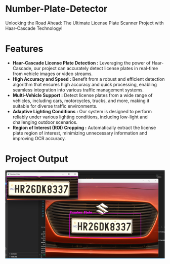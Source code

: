 # Number-Plate-Detector
Unlocking the Road Ahead: The Ultimate License Plate Scanner Project with Haar-Cascade Technology!

# Features
- **Haar-Cascade License Plate Detection :** Leveraging the power of Haar-Cascade, our project can accurately detect license plates in real-time from vehicle images or video streams.
- **High Accuracy and Speed :** Benefit from a robust and efficient detection algorithm that ensures high accuracy and quick processing, enabling seamless integration into various traffic management systems.
- **Multi-Vehicle Support :** Detect license plates from a wide range of vehicles, including cars, motorcycles, trucks, and more, making it suitable for diverse traffic environments.
- **Adaptive Lighting Conditions :** Our system is designed to perform reliably under various lighting conditions, including low-light and challenging outdoor scenarios.
- **Region of Interest (ROI) Cropping :** Automatically extract the license plate region of interest, minimizing unnecessary information and improving OCR accuracy.

# Project Output
<img src = "https://github.com/Grace-Hephzibah/Number-Plate-Detector/blob/main/Screeshots/img.png"/>
